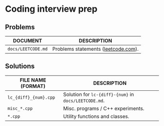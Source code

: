 # Coding interview prep

## Problems

| DOCUMENT | DESCRIPTION |
| -------- | ----------- |
| `docs/LEETCODE.md` | Problems statements ([leetcode.com](https://leetcode.com/)). |

## Solutions

| FILE NAME (FORMAT) | DESCRIPTION |
| ------------------ | ----------- |
| `lc_{diff}_{num}.cpp` | Solution for `lc-{diff}-{num}` in `docs/LEETCODE.md`. |
| `misc_*.cpp` | Misc. programs / C++ experiments. |
| `*.cpp` | Utility functions and classes. |

